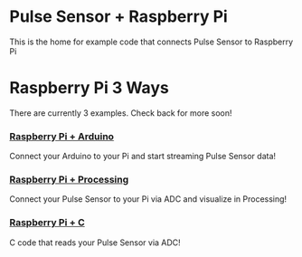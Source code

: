 # Pulse Sensor + Raspberry Pi
This is the home for example code that connects Pulse Sensor to Raspberry Pi
# Raspberry Pi 3 Ways
There are currently 3 examples. Check back for more soon!
### [Raspberry Pi + Arduino](https://github.com/WorldFamousElectronics/Raspberry_Pi/blob/master/PulseSensor_Arduino_Pi/PulseSensor_Arduino_Pi.md)
Connect your Arduino to your Pi and start streaming Pulse Sensor data!
### [Raspberry Pi + Processing](https://github.com/WorldFamousElectronics/Raspberry_Pi/blob/master/PulseSensor_Processing_Pi/PulseSensor_Processing_Pi.md)
Connect your Pulse Sensor to your Pi via ADC and visualize in Processing!
### [Raspberry Pi + C](https://github.com/WorldFamousElectronics/Raspberry_Pi/blob/master/PulseSensor_C_Pi/PulseSensor_C_Pi.md) 
C code that reads your Pulse Sensor via ADC!
